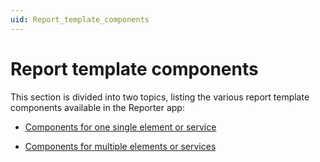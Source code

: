 ```yaml
---
uid: Report_template_components
---
```


# Report template components

This section is divided into two topics, listing the various report template components available in the Reporter app:

- [Components for one single element or service](xref:Components_for_one_single_element_or_service)

- [Components for multiple elements or services](xref:Components_for_multiple_elements_or_services)
